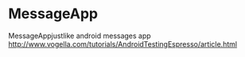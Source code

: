 # MessageApp
MessageAppjustlike android messages app
http://www.vogella.com/tutorials/AndroidTestingEspresso/article.html
